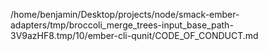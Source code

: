 /home/benjamin/Desktop/projects/node/smack-ember-adapters/tmp/broccoli_merge_trees-input_base_path-3V9azHF8.tmp/10/ember-cli-qunit/CODE_OF_CONDUCT.md